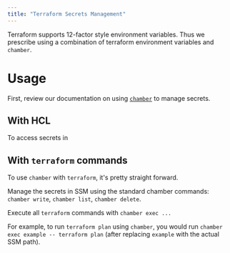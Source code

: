 ```yaml
---
title: "Terraform Secrets Management"
---
```


Terraform supports 12-factor style environment variables. Thus we prescribe using a combination of terraform environment variables and `chamber`.

# Usage

First, review our documentation on using [`chamber`]() to manage secrets.

## With HCL

To access secrets in

## With `terraform` commands

To use `chamber` with `terraform`, it's pretty straight forward.

Manage the secrets in SSM using the standard chamber commands: `chamber write`, `chamber list`, `chamber delete`.

Execute all `terraform` commands with `chamber exec ...`

For example, to run `terraform plan` using `chamber`, you would run `chamber exec example -- terraform plan` (after replacing `example` with the actual SSM path).
